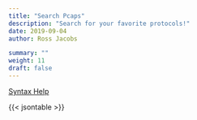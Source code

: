 ```yaml
---
title: "Search Pcaps"
description: "Search for your favorite protocols!"
date: 2019-09-04
author: Ross Jacobs

summary: ""
weight: 11
draft: false
---
```


[Syntax Help](/download/#search-syntax)

{{< jsontable >}}